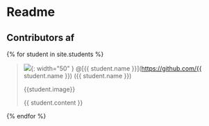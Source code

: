 # Readme 
## Contributors af

{% for student in site.students %}
  > <img src="{{ student.image }}">{: width="50" }
  > @[{{ student.name }}](https://github.com/{{ student.name }})
  > ({{ student.name }})
  > 
  >{{student.image}}
  >
  >{{ student.content }}
  >>
  >>
{% endfor %}

